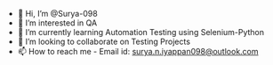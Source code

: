 - 👋 Hi, I’m @Surya-098
- 👀 I’m interested in QA
- 🌱 I’m currently learning Automation Testing using Selenium-Python
- 💞️ I’m looking to collaborate on Testing Projects
- 📫 How to reach me - Email id: surya.n.iyappan098@outlook.com

<!---
Surya-098/Surya-098 is a ✨ special ✨ repository because its `README.md` (this file) appears on your GitHub profile.
You can click the Preview link to take a look at your changes.
--->
